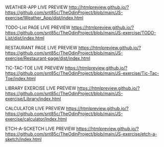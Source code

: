 WEATHER-APP LIVE PREVIEW
http://htmlpreview.github.io/?https://github.com/snt85c/TheOdinProject/blob/main/JS-exercise/Weather_App/dist/index.html

TODO-List PAGE LIVE PREVIEW
https://htmlpreview.github.io/?https://github.com/snt85c/TheOdinProject/blob/main/JS-exercise/TODO-List/dist/index.html

RESTAURANT PAGE LIVE PREVIEW
https://htmlpreview.github.io/?https://github.com/snt85c/TheOdinProject/blob/main/JS-exercise/Restaurant-page/dist/index.html

TIC-TAC-TOE LIVE PREVIEW
https://htmlpreview.github.io/?https://github.com/snt85c/TheOdinProject/blob/main/JS-exercise/Tic-Tac-Toe/index.html

LIBRARY EXERCISE LIVE PREVIEW
https://htmlpreview.github.io/?https://github.com/snt85c/TheOdinProject/blob/main/JS-exercise/Library/index.html

CALCULATOR LIVE PREVIEW
https://htmlpreview.github.io/?https://github.com/snt85c/TheOdinProject/blob/main/JS-exercise/calculator/index.html

ETCH-A-SCKETCH LIVE PREVIEW
https://htmlpreview.github.io/?https://github.com/snt85c/TheOdinProject/blob/main/JS-exercise/etch-a-sketch/index.html


